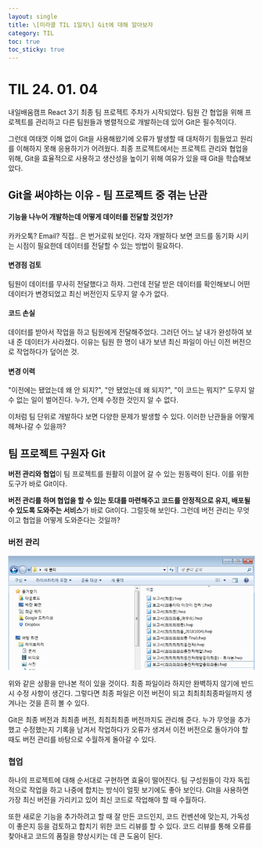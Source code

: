 ```yaml
---
layout: single
title: \[미라클 TIL 1일차\] Git에 대해 알아보자
category: TIL
toc: true
toc_sticky: true
---
```


# TIL 24. 01. 04

내일배움캠프 React 3기 최종 팀 프로젝트 주차가 시작되었다. 팀원 간 협업을 위해 프로젝트를 관리하고 다른 팀원들과 병렬적으로 개발하는데 있어 Git은 필수적이다. 

그런데 여태껏 이해 없이 Git을 사용해왔기에 오류가 발생할 때 대처하기 힘들었고 원리를 이해하지 못해 응용하기가 어려웠다. 최종 프로젝트에서는 프로젝트 관리와 협업을 위해, Git을 효율적으로 사용하고 생산성을 높이기 위해 여유가 있을 때 Git을 학습해보았다. 

## Git을 써야하는 이유 - 팀 프로젝트 중 겪는 난관

#### 기능을 나누어 개발하는데 어떻게 데이터를 전달할 것인가?

카카오톡? Email? 직접.. 은 번거로워 보인다. 각자 개발하다 보면 코드를 동기화 시키는 시점이 필요한데 데이터를 전달할 수 있는 방법이 필요하다.

#### 변경점 검토

팀원이 데이터를 무사히 전달했다고 하자. 그런데 전달 받은 데이터를 확인해보니 어떤 데이터가 변경되었고 최신 버전인지 도무지 알 수가 없다.

#### 코드 손실

데이터를 받아서 작업을 하고 팀원에게 전달해주었다. 그러던 어느 날 내가 완성하여 보내 준 데이터가 사라졌다. 이유는 팀원 한 명이 내가 보낸 최신 파일이 아닌 이전 버전으로 작업하다가 덮어쓴 것.

#### 변경 이력

"이전에는 됐었는데 왜 안 되지?", "안 됐었는데 왜 되지?", "이 코드는 뭐지?" 도무지 알 수 없는 일이 벌어진다. 누가, 언제 수정한 것인지 알 수 없다.

이처럼 팀 단위로 개발하다 보면 다양한 문제가 발생할 수 있다. 이러한 난관들을 어떻게 헤쳐나갈 수 있을까?



## 팀 프로젝트 구원자 Git

**버전 관리와 협업**이 팀 프로젝트를 원활히 이끌어 갈 수 있는 원동력이 된다. 이를 위한 도구가 바로 Git이다. 

**버전 관리를 하며 협업을 할 수 있는 토대를 마련해주고 코드를 안정적으로 유지, 배포될 수 있도록 도와주는 서비스**가 바로 Git이다. 그럴듯해 보인다. 그런데 버전 관리는 무엇이고 협업을 어떻게 도와준다는 것일까?

### 버전 관리

![image-20240105024432293](/assets/images/2024-01-04-240104TIL/image-20240105024432293.png)

위와 같은 상황을 만나본 적이 있을 것이다. 최종 파일이라 하지만 완벽하지 않기에 반드시 수정 사항이 생긴다. 그렇다면 최종 파일은 이전 버전이 되고 최최최최종파일까지 생겨나는 것을 흔히 볼 수 있다.

Git은 최종 버전과 최최종 버전, 최최최최종 버전까지도 관리해 준다. 누가 무엇을 추가했고 수정했는지 기록을 남겨서 작업하다가 오류가 생겨서 이전 버전으로 돌아가야 할 때도 버전 관리를 바탕으로 수월하게 돌아갈 수 있다.

### 협업

하나의 프로젝트에 대해 순서대로 구현하면 효율이 떨어진다. 팀 구성원들이 각자 독립적으로 작업을 하고 나중에 합치는 방식이 얼핏 보기에도 좋아 보인다. GIt을 사용하면 가장 최신 버전을 가리키고 있어 최신 코드로 작업해야 할 때 수월하다.

또한 새로운 기능을 추가하려고 할 때 잘 만든 코드인지, 코드 컨벤션에 맞는지, 가독성이 좋은지 등을 검토하고 합치기 위한 코드 리뷰를 할 수 있다. 코드 리뷰를 통해 오류를 찾아내고 코드의 품질을 향상시키는 데 큰 도움이 된다. 



##
